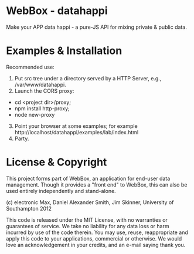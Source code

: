 WebBox - datahappi 
=====================

Make your APP data happi - a pure-JS API for mixing private &amp;
public data.


Examples & Installation
======================

Recommended use:

1. Put src tree under a directory served by a HTTP Server, e.g., /var/www/datahappi.
2. Launch the CORS proxy:
-  cd &lt;project dir&gt;/proxy;
-  npm install http-proxy;
-  node new-proxy
3. Point your browser at some examples; for example http://localhost/datahappi/examples/lab/index.html
4. Party.

License & Copyright
======================

This project forms part of WebBox, an application for end-user data management.
Though it provides a "front end" to WebBox, this can also be used entirely 
independently and stand-alone.
 
(c) electronic Max, Daniel Alexander Smith, Jim Skinner, University of Southampton 2012

This code is released under the MIT License, with no warranties or 
guarantees of service.  We take no liability for any data loss or harm
incurred by use of the code therein.  You may use, reuse, reappropriate
and apply this code to your applications, commercial or otherwise. We
would love an acknowledgement in your credits, and an e-mail saying thank
you.




